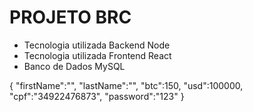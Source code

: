 # PROJETO BRC
* Tecnologia utilizada Backend Node
* Tecnologia utilizada Frontend React
* Banco de Dados MySQL

{
    "firstName":"",
    "lastName":"",
    "btc":150,
    "usd":100000,
    "cpf":"34922476873",
    "password":"123"
}
